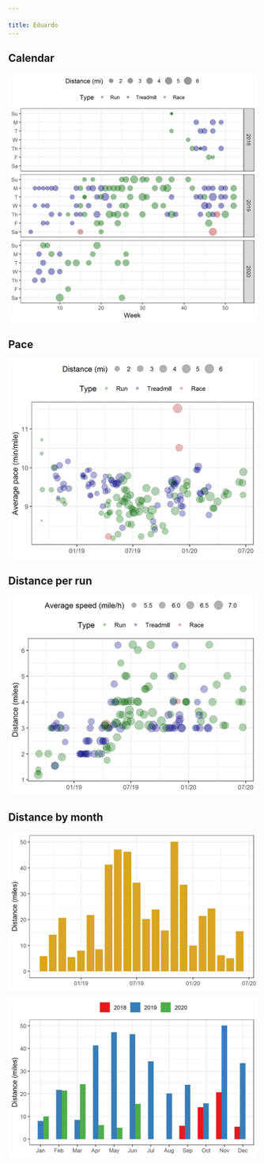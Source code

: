 ```yaml
---

title: Eduardo
---
```




## Calendar
![](plots/Eduardo-distance-calendar.jpg)


## Pace
![](plots/Eduardo-pace-with-trend.jpg)


## Distance per run
![](plots/Eduardo-distance-per-run.jpg)


## Distance by month
![](plots/Eduardo-distance-by-month.jpg)


![](plots/Eduardo-distance-by-year-month.jpg)
